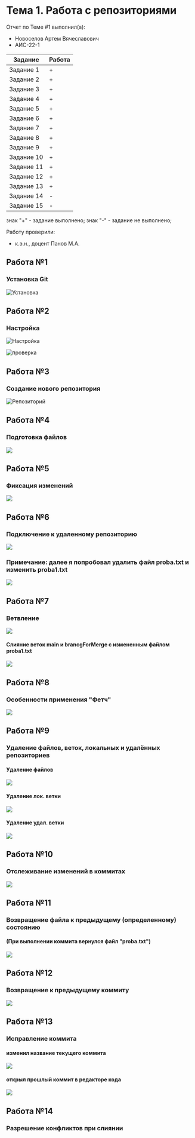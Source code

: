 # Тема 1. Работа с репозиториями
Отчет по Теме #1 выполнил(а):
- Новоселов Артем Вячеславович
- АИС-22-1

| Задание | Работа |
| ------ | ------ |
| Задание 1 | + |
| Задание 2 | + |
| Задание 3 | + |
| Задание 4 | + |
| Задание 5 | + |
| Задание 6 | + |
| Задание 7 | + |
| Задание 8 | + |
| Задание 9 | + |
| Задание 10 | + |
| Задание 11 | + |
| Задание 12 | + |
| Задание 13 | + |
| Задание 14| - |
| Задание 15 | - |

знак "+" - задание выполнено; знак "-" - задание не выполнено;

Работу проверили:
- к.э.н., доцент Панов М.А.

## Работа №1
### Установка Git
![Установка](/pic/1.1.PNG)

## Работа №2
### Настройка
![Настройка](/pic/1.2.PNG)

![проверка](/pic/1.2_1.PNG)

## Работа №3
### Создание нового репозитория
![Репозиторий](/pic/1.3.PNG)

## Работа №4
### Подготовка файлов
![](/pic/1.4.PNG)

## Работа №5
### Фиксация изменений
![](/pic/1.5.PNG)

## Работа №6
### Подключение к удаленному репозиторию
![](/pic/1.6..PNG)

### Примечание: далее я попробовал удалить файл proba.txt и изменить proba1.txt
![](/pic/1.6.1.PNG)

## Работа №7
### Ветвление
![](/pic/1.7.PNG)
#### Слияние веток main и brancgForMerge с измененным файлом proba1.txt
![](/pic/p.s..PNG)

## Работа №8
### Особенности применения "Фетч"
![](/pic/1.8.PNG)

## Работа №9
### Удаление файлов, веток, локальных и удалённых репозиториев
#### Удаление файлов
![](/pic/1.9.1.PNG)
#### Удаление лок. ветки
![](/pic/1.9.2.PNG)
#### Удаление удал. ветки
![](/pic/1.9.3.PNG)

## Работа №10
### Отслеживание изменений в коммитах
![](/pic/1.10.PNG)

## Работа №11
### Возвращение файла к предыдущему (определенному) состоянию
#### (При выполнении коммита вернулся файл "proba.txt")
![](/pic/1.11.PNG)

## Работа №12
### Возвращение к предыдущему коммиту
![](/pic/1.12.PNG)

## Работа №13
### Исправление коммита
#### изменил название текущего коммита
![](/pic/1.13.1.PNG)
#### открыл прошлый коммит в редакторе кода
![](/pic/1.13.2.PNG)

## Работа №14
### Разрешение конфликтов при слиянии

